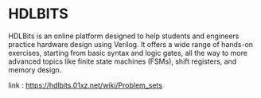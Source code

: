 # HDLBITS
HDLBits is an online platform designed to help students and engineers practice hardware design using Verilog. It offers a wide range of hands-on exercises, starting from basic syntax and logic gates, all the way to more advanced topics like finite state machines (FSMs), shift registers, and memory design.

link : https://hdlbits.01xz.net/wiki/Problem_sets
